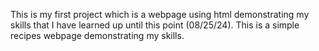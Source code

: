 This is my first project which is a webpage using html demonstrating my skills that I have learned up until this point (08/25/24). This is a simple recipes webpage demonstrating my skills.
